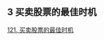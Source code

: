 ## 3 买卖股票的最佳时机




[121. 买卖股票的最佳时机](https://leetcode-cn.com/problems/best-time-to-buy-and-sell-stock/)


### 